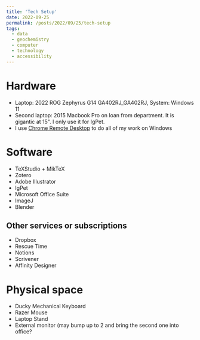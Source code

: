 ```yaml
---
title: 'Tech Setup'
date: 2022-09-25
permalink: /posts/2022/09/25/tech-setup
tags:
  - data
  - geochemistry
  - computer
  - technology
  - accessibility
---
```


# Hardware

* Laptop: 2022 ROG Zephyrus G14 GA402RJ_GA402RJ, System: Windows 11
* Second laptop: 2015 Macbook Pro on loan from department. It is gigantic at 15". I only use it for IgPet. 
* I use [Chrome Remote Desktop](https://remotedesktop.google.com/) to do all of my work on Windows

# Software

* TeXStudio + MikTeX
* Zotero
* Adobe Illustrator
* IgPet
* Microsoft Office Suite
* ImageJ
* Blender


## Other services or subscriptions

* Dropbox
* Rescue Time
* Notions
* Scrivener
* Affinity Designer

# Physical space

* Ducky Mechanical Keyboard
* Razer Mouse
* Laptop Stand
* External monitor (may bump up to 2 and bring the second one into office?

